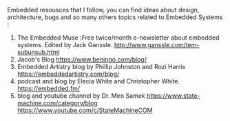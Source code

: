 Embedded resousces that I follow, you can find ideas about  design, architecture, bugs 
and so many others topics related to Embedded Systems  :
1. The Embedded Muse :Free twice/month e-newsletter about embedded systems. Edited by Jack Ganssle.
http://www.ganssle.com/tem-subunsub.html
1. Jacob's Blog 
https://www.beningo.com/blog/
1. Embedded Artistry blog by Phillip Johnston and Rozi Harris
https://embeddedartistry.com/blog/
1. podcast and blog  by  Elecia White and Christopher White.
https://embedded.fm/
1. blog and youtube channel by Dr. Miro Samek
https://www.state-machine.com/category/blog
https://www.youtube.com/c/StateMachineCOM
